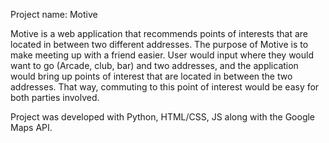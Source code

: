 Project name: Motive 

Motive is a web application that recommends points of interests that are located in between two different addresses. The purpose of Motive is to make meeting up with a friend easier. User would input where they would want to go (Arcade, club, bar) and two addresses, and the application would bring up points of interest that are located in between the two addresses. That way, commuting to this point of interest would be easy for both parties involved.

Project was developed with Python, HTML/CSS, JS along with the Google Maps API.
